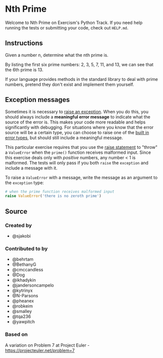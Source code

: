 # Nth Prime

Welcome to Nth Prime on Exercism's Python Track.
If you need help running the tests or submitting your code, check out `HELP.md`.

## Instructions

Given a number n, determine what the nth prime is.

By listing the first six prime numbers: 2, 3, 5, 7, 11, and 13, we can see that the 6th prime is 13.

If your language provides methods in the standard library to deal with prime numbers, pretend they don't exist and implement them yourself.

## Exception messages

Sometimes it is necessary to [raise an exception](https://docs.python.org/3/tutorial/errors.html#raising-exceptions). When you do this, you should always include a **meaningful error message** to indicate what the source of the error is. This makes your code more readable and helps significantly with debugging. For situations where you know that the error source will be a certain type, you can choose to raise one of the [built in error types](https://docs.python.org/3/library/exceptions.html#base-classes), but should still include a meaningful message.

This particular exercise requires that you use the [raise statement](https://docs.python.org/3/reference/simple_stmts.html#the-raise-statement) to "throw" a `ValueError` when the `prime()` function receives malformed input. Since this exercise deals only with _positive_ numbers, any number < 1 is malformed.  The tests will only pass if you both `raise` the `exception` and include a message with it.

To raise a `ValueError` with a message, write the message as an argument to the `exception` type:

```python
# when the prime function receives malformed input
raise ValueError('there is no zeroth prime')
```

## Source

### Created by

- @sjakobi

### Contributed to by

- @behrtam
- @BethanyG
- @cmccandless
- @Dog
- @ikhadykin
- @jandersoncampelo
- @kytrinyx
- @N-Parsons
- @pheanex
- @robkeim
- @smalley
- @tqa236
- @yawpitch

### Based on

A variation on Problem 7 at Project Euler - https://projecteuler.net/problem=7